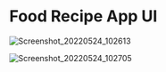 # Food Recipe App UI

![Screenshot_20220524_102613](https://user-images.githubusercontent.com/65672919/169953453-6bd9ac84-d92d-4b77-ac63-a252e5315aae.png=250x250)


![Screenshot_20220524_102705](https://user-images.githubusercontent.com/65672919/169953470-b28e92bf-6a9b-4c5a-b965-bd4f47884f66.png)

